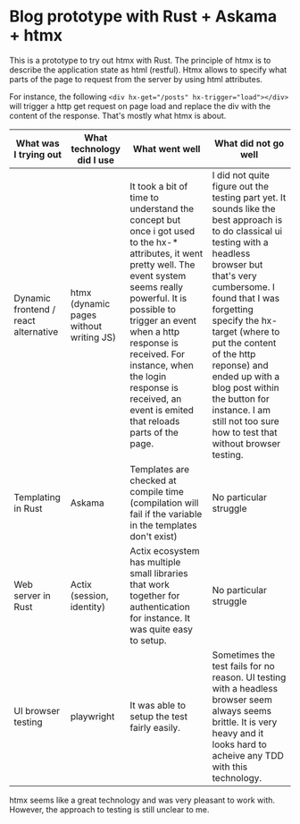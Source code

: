 # Blog prototype with Rust + Askama + htmx
This is a prototype to try out htmx with Rust. The principle of htmx is to describe the application state as html (restful). Htmx allows to specify what parts of the page to request from the server by using html attributes.

For instance, the following `<div hx-get="/posts" hx-trigger="load"></div>` will trigger a http get request on page load and replace the div with the content of the response. That's mostly what htmx is about.

| What was I trying out                | What technology did I use               | What went well                                                                                                                                                                                                                                                                                                                     | What did not go well                                                                                                                                                                                                                                                                                                                                                                                   |
| ------------------------------------ | --------------------------------------- | ---------------------------------------------------------------------------------------------------------------------------------------------------------------------------------------------------------------------------------------------------------------------------------------------------------------------------------- | ------------------------------------------------------------------------------------------------------------------------------------------------------------------------------------------------------------------------------------------------------------------------------------------------------------------------------------------------------------------------------------------------------ |
| Dynamic frontend / react alternative | htmx (dynamic pages without writing JS) | It took a bit of time to understand the concept but once i got used to the hx-* attributes, it went pretty well. The event system seems really powerful. It is possible to trigger an event when a http response is received. For instance, when the login response is received, an event is emited that reloads parts of the page. | I did not quite figure out the testing part yet. It sounds like the best approach is to do classical ui testing with a headless browser but that's very cumbersome. I found that I was forgetting specify the hx-target (where to put the content of the http reponse) and ended up with a blog post within the button for instance. I am still not too sure how to test that without browser testing. |
| Templating in Rust                   | Askama                                  | Templates are checked at compile time (compilation will fail if the variable in the templates don't exist)                                                                                                                                                                                                                         | No particular struggle                                                                                                                                                                                                                                                                                                                                                                                 |
| Web server in Rust                   | Actix (session, identity)               | Actix ecosystem has multiple small libraries that work together for authentication for instance. It was quite easy to setup.                                                                                                                                                                                                       | No particular struggle                                                                                                                                                                                                                                                                                                                                                                                 |
| UI browser testing                   | playwright                              | It was able to setup the test fairly easily.                                                                                                                                                                                                                                                                                       | Sometimes the test fails for no reason. UI testing with a headless browser seem always seems brittle. It is very heavy and it looks hard to acheive any TDD with this technology.                                                                                                                                                                                                                      |

htmx seems like a great technology and was very pleasant to work with. However, the approach to testing is still unclear to me.
